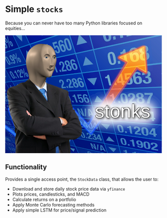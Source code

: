 # Simple `stocks`
Because you can never have too many Python libraries focused on equities...

![stonks](2f0.png)

## Functionality
Provides a single access point, the `StockData` class, that allows the user to:
 - Download and store daily stock price data via `yfinance`
 - Plots prices, candlesticks, and MACD
 - Calculate returns on a portfolio
 - Apply Monte Carlo forecasting methods
 - Apply simple LSTM for price/signal prediction
